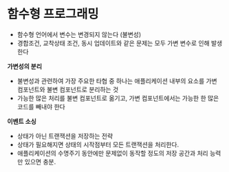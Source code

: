 # 함수형 프로그래밍

- 함수형 언어에서 변수는 변경되지 않는다 (불변성)
- 경합조건, 교착상태 조건, 동시 업데이트와 같은 문제는 모두 가변 변수로 인해 발생한다

**가변성의 분리**

- 불변성과 관련하여 가장 주요한 타협 중 하나는 애플리케이션 내부의 요소를 가변 컴포넌트와 불변 컴포넌트로 분리하는 것
- 가능한 많은 처리를 불변 컴포넌트로 옮기고, 가변 컴포넌트에서는 가능한 한 많은 코드를 빼내야 한다

**이벤트 소싱**

- 상태가 아닌 트랜잭션을 저장하는 전략
- 상태가 필요해지면 상태의 시작점부터 모든 트랜잭션을 처리한다.
- 애플리케이션의 수명주기 동안에만 문제없이 동작할 정도의 저장 공간과 처리 능력만 있으면 충분.

